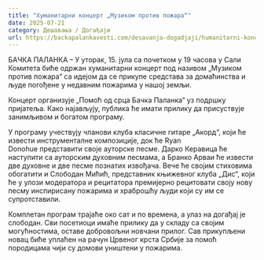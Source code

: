 ```yaml
---
title: "Хуманитарни концерт „Музиком против пожара“"
date: 2025-07-21
category: Дешавања / Догађаји
url: https://backapalankavesti.com/desavanja-dogadjaji/humanitarni-koncert-muzikom-protiv-pozara/
---
```


БАЧКА ПАЛАНКА – У уторак, 15. јула са почетком у 19 часова у Сали Комитета биће одржан хуманитарни концерт под називом „Музиком против пожара“ са идејом да се прикупе средстава за домаћинства и људе погођене у недавним пожарима у нашој земљи.

Концерт организује „Помоћ од срца Бачка Паланка“ уз подршку пријатеља. Како најављују, публика ће имати прилику да присуствује занимљивом и богатом програму.

У програму учествују чланови клуба класичне гитаре „Акорд“, који ће извести инструменталне композиције, док ће Ryan Donohue представити своје ауторске песме. Дарко Керавица ће наступити са ауторским духовним песмама, а Бранко Арваи ће извести две духовне и две песме познатих извођача. Вече ће својим стиховима обогатити и Слободан Мићић, представник књижевног клуба „Дис“, који ће у улози модератора и рецитатора премијерно рецитовати своју нову песму инспирисану пожарима и храброшћу људи који су им се супротставили.

Комплетан програм трајаће око сат и по времена, а улаз на догађај је слободан. Сви посетиоци имаће прилику да у складу са својим могућностима, оставе добровољни новчани прилог. Сав прикупљени новац биће уплаћен на рачун Црвеног крста Србије за помоћ породицама чији су домови уништени у пожарима.
